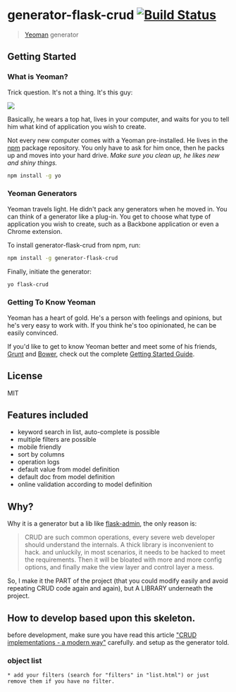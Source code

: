 # generator-flask-crud [![Build Status](https://secure.travis-ci.org/xiechao06/generator-flask-crud.png?branch=master)](https://travis-ci.org/xiechao06/generator-flask-crud)

> [Yeoman](http://yeoman.io) generator


## Getting Started

### What is Yeoman?

Trick question. It's not a thing. It's this guy:

![](http://i.imgur.com/JHaAlBJ.png)

Basically, he wears a top hat, lives in your computer, and waits for you to tell him what kind of application you wish to create.

Not every new computer comes with a Yeoman pre-installed. He lives in the [npm](https://npmjs.org) package repository. You only have to ask for him once, then he packs up and moves into your hard drive. *Make sure you clean up, he likes new and shiny things.*

```bash
npm install -g yo
```

### Yeoman Generators

Yeoman travels light. He didn't pack any generators when he moved in. You can think of a generator like a plug-in. You get to choose what type of application you wish to create, such as a Backbone application or even a Chrome extension.

To install generator-flask-crud from npm, run:

```bash
npm install -g generator-flask-crud
```

Finally, initiate the generator:

```bash
yo flask-crud
```

### Getting To Know Yeoman

Yeoman has a heart of gold. He's a person with feelings and opinions, but he's very easy to work with. If you think he's too opinionated, he can be easily convinced.

If you'd like to get to know Yeoman better and meet some of his friends, [Grunt](http://gruntjs.com) and [Bower](http://bower.io), check out the complete [Getting Started Guide](https://github.com/yeoman/yeoman/wiki/Getting-Started).


## License

MIT

## Features included

* keyword search in list, auto-complete is possible
* multiple filters are possible
* mobile friendly
* sort by columns
* operation logs
* default value from model definition
* default doc from model definition 
* online validation according to model definition

## Why?

Why it is a generator but a lib like [flask-admin](https://github.com/mrjoes/flask-admin/), the only reason is:

> CRUD are such common operations, every severe web developer should understand the internals. A thick library is inconvenient to hack. and unluckily, in most scenarios, it needs to be hacked
> to meet the requirements. Then it will be bloated with more and more config options, and finally make the view layer and control layer a mess. 

So, I make it the PART of the project (that you could modify easily and avoid repeating CRUD code again and again), but A LIBRARY underneath the project.

## How to develop based upon this skeleton.

before development, make sure you have read this article ["CRUD implementations - a modern way"]() carefully. and setup as the generator told.

### object list

    * add your filters (search for "filters" in "list.html") or just remove them if you have no filter.
